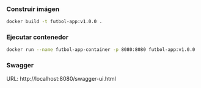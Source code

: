 ### Construir imágen
```bash
docker build -t futbol-app:v1.0.0 .
```

### Ejecutar contenedor
```bash
docker run --name futbol-app-container -p 8080:8080 futbol-app:v1.0.0
```

### Swagger
URL: http://localhost:8080/swagger-ui.html
